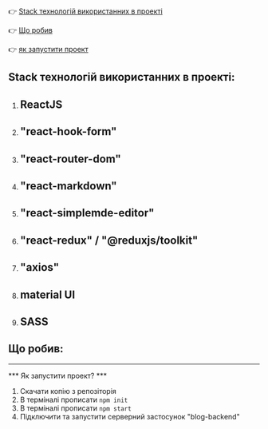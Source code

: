 :point_right: [Stack технологій використанних в проекті](#stack)

:point_right: [Що робив](#to-do)

:point_right: [як запустити проект](#start)

## <a id="stack">Stack технологій використанних в проекті:</a>

1. ## ReactJS
2. ## "react-hook-form"
3. ## "react-router-dom"
4. ## "react-markdown"
5. ## "react-simplemde-editor"
6. ## "react-redux" / "@reduxjs/toolkit"
7. ## "axios"
8. ## material UI
9. ## SASS


## <a id="to-do">Що робив:</a>

---------------------------------------------------------------------------------
*** <a id="start">Як запустити проект?</a> ***

1. Скачати копію з репозіторія
2. В терміналі прописати `npm init`
3. В терміналі прописати `npm start`
4. Підключити та запустити серверний застосунок "blog-backend"


